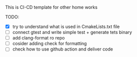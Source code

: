This is CI-CD template for other home works


TODO:
- [x] try to understand what is used in CmakeLists.txt file
- [ ] connect gtest and write simple test + generate tets binary
- [ ] add clang-format ro repo
- [ ] cosider adding check for formatting
- [ ] check how to use github action and deliver code